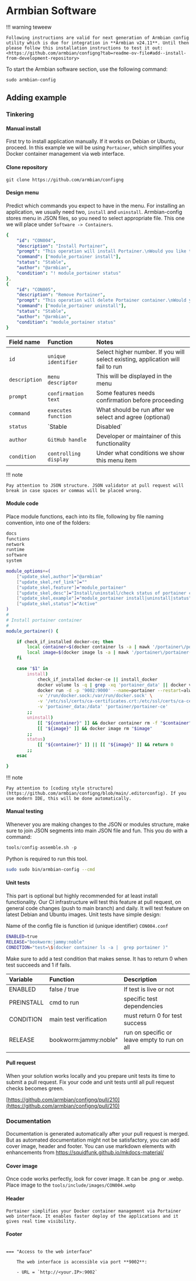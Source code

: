 # Armbian Software

!!! warning teweew

    Following instructions are valid for next generation of Armbian config utility which is due for integration in **Armbian v24.11**. Until then please follow this installation instructions to test it out:
    <https://github.com/armbian/configng?tab=readme-ov-file#add--install-from-development-repository>

To start the Armbian software section, use the following command:
~~~
sudo armbian-config
~~~

## Adding example

### Tinkering

#### Manual install

First try to install application manually. If it works on Debian or Ubuntu, proceed. In this example we will be using `Portainer`, which simplifies your Docker container management via web interface.

#### Clone repository

~~~
git clone https://github.com/armbian/configng
~~~

#### Design menu

Predict which commands you expect to have in the menu. For installing an application, we usually need two, `install` and `uninstall`. Armbian-config stores menu in JSON files, so you need to select appropriate file.
This one we will place under `Software -> Containers`.

``` yaml title="File location: tools/json/config.software.json"
{
    "id": "CON004",
    "description": "Install Portainer",
    "prompt": "This operation will install Portainer.\nWould you like to continue?",
    "command": ["module_portainer install"],
    "status": "Stable",
    "author": "@armbian",
    "condition": "! module_portainer status"
},
{
    "id": "CON005",
    "description": "Remove Portainer",
    "prompt": "This operation will delete Portainer container.\nWould you like to continue?",
    "command": ["module_portainer uninstall"],
    "status": "Stable",
    "author": "@armbian",
    "condition": "module_portainer status"
}
```

| Field name | Function | Notes |
| :---------------------- | :-------------- | :----------- |
| `id` |  `unique identifier` | Select higher number. If you will select existing, application will fail to run |
| `description` |  `menu descriptor` | This will be displayed in the menu |
| `prompt` |  `confirmation text` | Some features needs confirmation before proceeding |
| `command` |  `executes function` | What should be run after we select and agree (optional) |
| `status` |  `Stable|Disabled` | Control if function is shown to users in the menu |
| `author` |  `GitHub handle` | Developer or maintainer of this functionality |
| `condition` |  `controlling display` | Under what conditions we show this menu item |


!!! note

    Pay attention to JSON structure. JSON validator at pull request will break in case spaces or commas will be placed wrong.

#### Module code

Place module functions, each into its file, following by file naming convention, into one of the folders:

``` bash title="Folder location: tools/modules"
docs
functions
network
runtime
software
system
```

``` bash title="File location: tools/modules/software/install_portainer.sh"
module_options+=(
	["update_skel,author"]="@armbian"
	["update_skel,ref_link"]=""
	["update_skel,feature"]="module_portainer"
	["update_skel,desc"]="Install/uninstall/check status of portainer container"
	["update_skel,example"]="module_portainer install|uninstall|status"
	["update_skel,status"]="Active"
)
#
# Install portainer container
#
module_portainer() {

	if check_if_installed docker-ce; then
		local container=$(docker container ls -a | mawk '/portainer\/portainer(-ce)?( |$)/{print $1}')
		local image=$(docker image ls -a | mawk '/portainer\/portainer(-ce)?( |$)/{print $3}')
	fi

	case "$1" in
		install)
			check_if_installed docker-ce || install_docker
			docker volume ls -q | grep -xq 'portainer_data' || docker volume create portainer_data
			docker run -d -p '9002:9000' --name=portainer --restart=always \
			-v '/run/docker.sock:/var/run/docker.sock' \
			-v '/etc/ssl/certs/ca-certificates.crt:/etc/ssl/certs/ca-certificates.crt:ro' \
			-v 'portainer_data:/data' 'portainer/portainer-ce'
		;;
		uninstall)
			[[ "${container}" ]] && docker container rm -f "$container"
			[[ "${image}" ]] && docker image rm "$image"
		;;
		status)
			[[ "${container}" ]] || [[ "${image}" ]] && return 0
		;;
	esac

}
```

!!! note

    Pay attention to [coding style structure](https://github.com/armbian/configng/blob/main/.editorconfig). If you use modern IDE, this will be done automatically. 

#### Manual testing

Whenever you are making changes to the JSON or modules structure, make sure to join JSON segments into main JSON file and fun. This you do with a command:
``` python
tools/config-assemble.sh -p
```
Python is required to run this tool.

``` bash
sudo sudo bin/armbian-config --cmd
```

#### Unit tests

This part is optional but highly recommended for at least install functionality. Our CI infrastructure will test this feature at pull request, on general code changes (push to main branch) and daily. It will test feature on latest Debian and Ubuntu images.
Unit tests have simple design:

Name of the config file is function id (unique identifier) `CON004.conf`

``` bash title="File location: tests/CON004.conf"
ENABLED=true
RELEASE="bookworm:jammy:noble"
CONDITION="test=\$(docker container ls -a |  grep portainer )"
```
Make sure to add a test condition that makes sense. It has to return 0 when test succeeds and 1 if fails.

| Variable | Function | Description |
| :---------------------- | :-------------- | :-------------- |
| ENABLED | false / true | If test is live or not |
| PREINSTALL | cmd to run | specific test dependencies |
| CONDITION | main test verification | must return 0 for test success |
| RELEASE  | bookworm:jammy:noble" | run on specific or leave empty to run on all |

#### Pull request

When your solution works locally and you prepare unit tests its time to submit a pull request. Fix your code and unit tests until all pull request checks becomes green.

[https://github.com/armbian/configng/pull/210](https://github.com/armbian/configng/pull/210)

### Documentation

Documentation is generated automatically after your pull request is merged. But as automated documentation might not be satisfactory, you can add cover image, header and footer. You can use markdown elements with enhancements from https://squidfunk.github.io/mkdocs-material/

#### Cover image

Once code works perfectly, look for cover image. It can be .png or .webp. Place image to the `tools/include/images/CON004.webp`

#### Header

``` text title="Header: tools/include/markdown/CON004-header.md"
Portainer simplifies your Docker container management via Portainer web interface. It enables faster deploy of the applications and it gives real time visibility.
```

#### Footer

``` text title="Footer: tools/include/markdown/CON004-footer.md"

=== "Access to the web interface"

    The web interface is accessible via port **9002**:

    - URL = `http://<your.IP>:9002`
```
